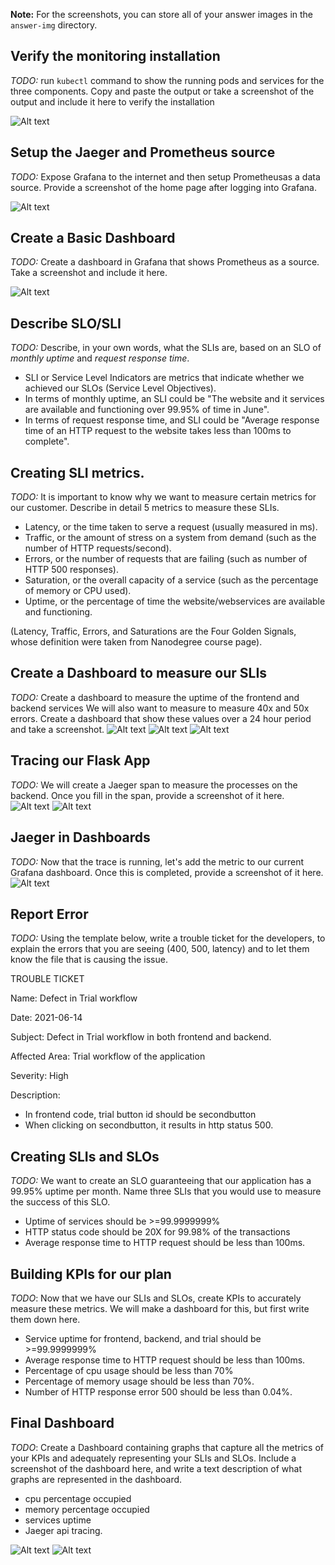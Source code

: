 **Note:** For the screenshots, you can store all of your answer images in the `answer-img` directory.

## Verify the monitoring installation

*TODO:* run `kubectl` command to show the running pods and services for the three components. Copy and paste the output or take a screenshot of the output and include it here to verify the installation

![Alt text](./screenshot/Pods.Services.png?raw=true "Optional Title")

## Setup the Jaeger and Prometheus source
*TODO:* Expose Grafana to the internet and then setup Prometheusas a data source. Provide a screenshot of the home page after logging into Grafana.

![Alt text](./screenshot/Grafana.Login.png?raw=true "Optional Title")

## Create a Basic Dashboard
*TODO:* Create a dashboard in Grafana that shows Prometheus as a source. Take a screenshot and include it here.

![Alt text](./screenshot/Prometheus-Dashboard1.png?raw=true "Optional Title")

## Describe SLO/SLI
*TODO:* Describe, in your own words, what the SLIs are, based on an SLO of *monthly uptime* and *request response time*.

- SLI or Service Level Indicators are metrics that indicate whether we achieved our SLOs (Service Level Objectives).
- In terms of monthly uptime, an SLI could be "The website and it services are available and functioning over 99.95% of time in June".
- In terms of request response time, and SLI could be "Average response time of an HTTP request to the website takes less than 100ms to complete".


## Creating SLI metrics.
*TODO:* It is important to know why we want to measure certain metrics for our customer. Describe in detail 5 metrics to measure these SLIs. 

- Latency, or the time taken to serve a request (usually measured in ms).
- Traffic, or the amount of stress on a system from demand (such as the number of HTTP requests/second).
- Errors, or the number of requests that are failing (such as number of HTTP 500 responses).
- Saturation, or the overall capacity of a service (such as the percentage of memory or CPU used).
- Uptime, or the percentage of time the website/webservices are available and functioning.

(Latency, Traffic, Errors, and Saturations are the Four Golden Signals, whose definition were taken from Nanodegree course page).


## Create a Dashboard to measure our SLIs
*TODO:* Create a dashboard to measure the uptime of the frontend and backend services We will also want to measure to measure 40x and 50x errors. Create a dashboard that show these values over a 24 hour period and take a screenshot.
![Alt text](./screenshot/UpTime.Panel.png?raw=true "Optional Title")
![Alt text](./screenshot/Flask.Exception.png?raw=true "Optional Title")
![Alt text](./screenshot/Prometheus.Target.png?raw=true "Optional Title")

## Tracing our Flask App
*TODO:*  We will create a Jaeger span to measure the processes on the backend. Once you fill in the span, provide a screenshot of it here.
![Alt text](./screenshot/Jaeger.Span.png?raw=true "Optional Title")
![Alt text](./screenshot/Span.JaegerUI.png?raw=true "Optional Title")

## Jaeger in Dashboards
*TODO:* Now that the trace is running, let's add the metric to our current Grafana dashboard. Once this is completed, provide a screenshot of it here.
![Alt text](./screenshot/Jaeger.Dashboard.png?raw=true "Optional Title")

## Report Error
*TODO:* Using the template below, write a trouble ticket for the developers, to explain the errors that you are seeing (400, 500, latency) and to let them know the file that is causing the issue.

TROUBLE TICKET

Name: Defect in Trial workflow

Date: 2021-06-14

Subject: Defect in Trial workflow in both frontend and backend.

Affected Area: Trial workflow of the application

Severity: High

Description: 
- In frontend code, trial button id should be secondbutton
- When clicking on secondbutton, it results in http status 500.


## Creating SLIs and SLOs
*TODO:* We want to create an SLO guaranteeing that our application has a 99.95% uptime per month. Name three SLIs that you would use to measure the success of this SLO.
- Uptime of services should be >=99.9999999% 
- HTTP status code should be 20X for 99.98% of the transactions
- Average response time to HTTP request should be less than 100ms.

## Building KPIs for our plan
*TODO*: Now that we have our SLIs and SLOs, create KPIs to accurately measure these metrics. We will make a dashboard for this, but first write them down here.
- Service uptime for frontend, backend, and trial should be >=99.9999999%
- Average response time to HTTP request should be less than 100ms.
- Percentage of cpu usage should be less than 70%
- Percentage of memory usage should be less than 70%.
- Number of HTTP response error 500 should be less than 0.04%.

## Final Dashboard
*TODO*: Create a Dashboard containing graphs that capture all the metrics of your KPIs and adequately representing your SLIs and SLOs. Include a screenshot of the dashboard here, and write a text description of what graphs are represented in the dashboard.  

- cpu percentage occupied
- memory percentage occupied
- services uptime
- Jaeger api tracing.

![Alt text](./screenshot/Memory.Usage.png?raw=true "Optional Title")
![Alt text](./screenshot/Jaeger.UpTime.png?raw=true "Optional Title")
